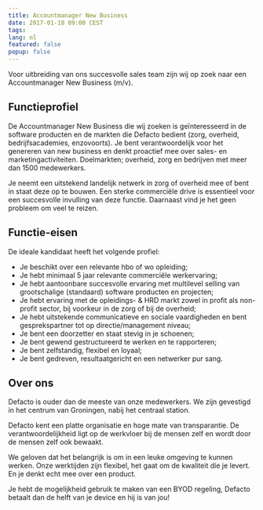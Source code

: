 ```yaml
---
title: Accountmanager New Business
date: 2017-01-10 09:00 CEST
tags:
lang: nl
featured: false
popup: false
---
```


Voor uitbreiding van ons succesvolle sales team zijn wij op zoek naar een Accountmanager New Business (m/v).

## Functieprofiel

De Accountmanager New Business die wij zoeken is geïnteresseerd in de software producten en de markten die Defacto bedient (zorg, overheid, bedrijfsacademies, enzovoorts). Je bent verantwoordelijk voor het genereren van new business en denkt proactief mee over sales- en marketingactiviteiten. Doelmarkten; overheid, zorg en bedrijven met meer dan 1500 medewerkers.

Je neemt een uitstekend landelijk netwerk in zorg of overheid mee of bent in staat deze op te bouwen. Een sterke commerciële drive is essentieel voor een succesvolle invulling van deze functie. Daarnaast vind je het geen probleem om veel te reizen.

## Functie-eisen

De ideale kandidaat heeft het volgende profiel:

- Je beschikt over een relevante hbo of wo opleiding;
- Je hebt minimaal 5 jaar relevante commerciële werkervaring;
- Je hebt aantoonbare succesvolle ervaring met multilevel selling van grootschalige (standaard) software producten en projecten;
- Je hebt ervaring met de opleidings- & HRD markt zowel in profit als non-profit sector, bij voorkeur in de zorg of bij de overheid;
- Je hebt uitstekende communicatieve en sociale vaardigheden en bent gesprekspartner tot op directie/management niveau;
- Je bent een doorzetter en staat stevig in je schoenen;
- Je bent gewend gestructureerd te werken en te rapporteren;
- Je bent zelfstandig, flexibel en loyaal;
- Je bent gedreven, resultaatgericht en een netwerker pur sang.

## Over ons
Defacto is ouder dan de meeste van onze medewerkers. We zijn gevestigd in het centrum van Groningen, nabij het centraal station.

Defacto kent een platte organisatie en hoge mate van transparantie. De verantwoordelijkheid ligt op de werkvloer bij de mensen zelf en wordt door de mensen zelf ook bewaakt.

We geloven dat het belangrijk is om in een leuke omgeving te kunnen werken. Onze werktijden zijn flexibel, het gaat om de kwaliteit die je levert. En je denkt echt mee over een product.

Je hebt de mogelijkheid gebruik te maken van een BYOD regeling, Defacto betaalt dan de helft van je device en hij is van jou!
